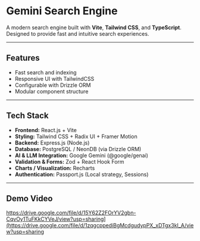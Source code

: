 #  Gemini Search Engine

A modern search engine built with **Vite**, **Tailwind CSS**, and **TypeScript**.  
Designed to provide fast and intuitive search experiences.

---

##  Features
- Fast search and indexing
- Responsive UI with TailwindCSS
- Configurable with Drizzle ORM
- Modular component structure

---

## Tech Stack
- **Frontend:** React.js + Vite  
- **Styling:** Tailwind CSS + Radix UI + Framer Motion  
- **Backend:** Express.js (Node.js)  
- **Database:** PostgreSQL / NeonDB (via Drizzle ORM)  
- **AI & LLM Integration:** Google Gemini (@google/genai)  
- **Validation & Forms:** Zod + React Hook Form  
- **Charts / Visualization:** Recharts  
- **Authentication:** Passport.js (Local strategy, Sessions)


---

##  Demo Video
 https://drive.google.com/file/d/15Y62Z2FOrYV2gbn-CqvOy1TuFKkCYVeJ/view?usp=sharing](https://drive.google.com/file/d/1zqgcppediBgMcdgudypPX_xDTgx3kI_A/view?usp=sharing
